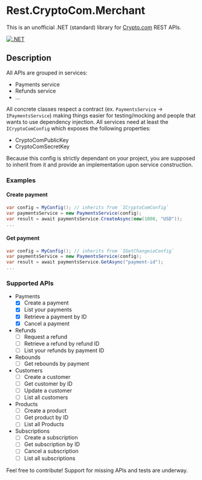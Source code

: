 # Rest.CryptoCom.Merchant
This is an unofficial .NET (standard) library for [Crypto.com](https://pay-docs.crypto.com/#overview) REST APIs.

[![.NET](https://github.com/diegostamigni/Rest.CryptoCom.Merchant/actions/workflows/dotnet.yml/badge.svg)](https://github.com/diegostamigni/Rest.CryptoCom.Merchant/actions/workflows/dotnet.yml)

## Description
All APIs are grouped in services:
 * Payments service
 * Refunds service
 * ...

All concrete classes respect a contract (ex. `PaymentsService` -> `IPaymentsService`) making things easier for testing/mocking and people that wants to use dependency injection. All services need at least the `ICryptoComConfig` which exposes the following properties:
 * CryptoComPublicKey
 * CryptoComSecretKey

Because this config is strictly dependant on your project, you are supposed to inherit from it and provide an implementation upon service construction.


### Examples

#### Create payment
```csharp
var config = MyConfig(); // inherits from `ICryptoComConfig`
var paymentsService = new PaymentsService(config);
var result = await paymentsService.CreateAsync(new(1000, "USD"));
...
```

#### Get payment
```csharp
var config = MyConfig(); // inherits from `IGetChangeioConfig`
var paymentsService = new PaymentsService(config);
var result = await paymentsService.GetAsync("payment-id");
...
```

### Supported APIs
* Payments
    - [x] Create a payment
    - [x] List your payments
    - [x] Retrieve a payment by ID
    - [x] Cancel a payment
* Refunds
    - [ ] Request a refund
    - [ ] Retrieve a refund by refund ID
    - [ ] List your refunds by payment ID
* Rebounds
    - [ ] Get rebounds by payment
* Customers
    - [ ] Create a customer
    - [ ] Get customer by ID
    - [ ] Update a customer
    - [ ] List all customers
* Products
    - [ ] Create a product
    - [ ] Get product by ID
    - [ ] List all Products
* Subscriptions
    - [ ] Create a subscription
    - [ ] Get subscription by ID
    - [ ] Cancel a subscription
    - [ ] List all subscriptions

Feel free to contribute! Support for missing APIs and tests are underway.